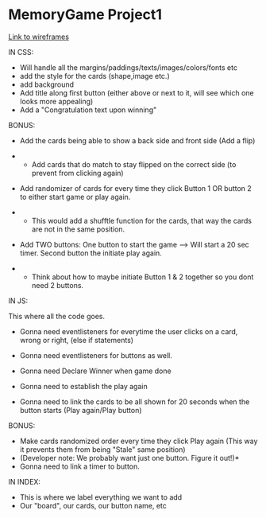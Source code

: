 # MemoryGame Project1
[Link to wireframes](https://whimsical.com/memory-game-3LmjFSi7nZwtcEvAQoJ3MC)


IN CSS:

* Will handle all the margins/paddings/texts/images/colors/fonts etc
* add the style for the cards (shape,image etc.)
* add background
* Add title along first button (either above or next to it, will see which one looks more appealing)
* Add a "Congratulation text upon winning" 


BONUS:
* Add the cards being able to show a back side and front side (Add a flip)
* * Add cards that do match to stay flipped on the correct side (to prevent from clicking again)
    
* Add randomizer of cards for every time they click Button 1 OR button 2 to either start game or play again.
*  * This would add a shufftle function for the cards, that way the cards are not in the same position.
     
* Add TWO buttons: One button to start the game --> Will start a 20 sec timer. Second button the initiate play again.
* * Think about how to maybe initiate Button 1 & 2 together so you dont need 2 buttons.




IN JS:

This where all the code goes.

* Gonna need eventlisteners for everytime the user clicks on a card, wrong or right, (else if statements)
* Gonna need eventlisteners for buttons as well.
* Gonna need Declare Winner when game done
* Gonna need to establish the play again

* Gonna need to link the cards to be all shown for 20 seconds when the button starts (Play again/Play button)

BONUS: 
* Make cards randomized order every time they click Play again (This way it prevents them from being "Stale" same position)
* (Developer note: We probably want just one button. Figure it out!)*
* Gonna need to link a timer to button.




IN INDEX:

* This is where we label everything we want to add
* Our "board", our cards, our button name, etc 
